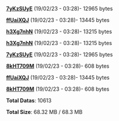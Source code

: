 [**7yKzSUyE**](/data/7yKzSUyE.txt) (19/02/23 - 03:28)- 12965 bytes

[**ffUaiXQJ**](/data/ffUaiXQJ.txt) (19/02/23 - 03:28)- 13445 bytes

[**h3Xg7nhN**](/data/h3Xg7nhN.txt) (19/02/23 - 03:28)- 13215 bytes

[**h3Xg7nhN**](/data/h3Xg7nhN.txt) (19/02/23 - 03:28)- 13215 bytes

[**7yKzSUyE**](/data/7yKzSUyE.txt) (19/02/23 - 03:28)- 12965 bytes

[**8kHT709M**](/data/8kHT709M.txt) (19/02/23 - 03:28)- 608 bytes

[**ffUaiXQJ**](/data/ffUaiXQJ.txt) (19/02/23 - 03:28)- 13445 bytes

[**8kHT709M**](/data/8kHT709M.txt) (19/02/23 - 03:28)- 608 bytes

**Total Datas**: 10613

**Total Size**: 68.32 MB / 68.3 MB